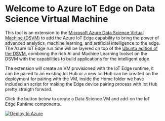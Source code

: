 # Welcome to Azure IoT Edge on Data Science Virtual Machine

This tool is an extension to the [Microsoft Azure Data Science Virtual Machine (DSVM)](http://aka.ms/dsvm) to add the Azure IoT Edge capability to bring the power of advanced analytics, machine learning, and artificial intelligence to the edge. The Azure IoT Edge run time will be layered on top of the [Ubuntu edition of the DSVM](http://aka.ms/dsvm/ubuntu),  combining the rich AI and Machine Learning toolset on the DSVM with the capabilities to build applications for the intelligent edge. 

The extension will create an VM provisioned with the IoT Edge runtime, it can be paired to an existing Iot Hub or a new Iot Hub can be created on the deployment for pairing with the VM, inside the Home folder we have included an script for making the Edge device pairing process with Iot Hub pretty straigth forward. 

Click the button below to create a Data Science VM and add-on the IoT Edge Runtime components.

[![Deploy to Azure](https://azuredeploy.net/deploybutton.png)](https://azuredeploy.net/)